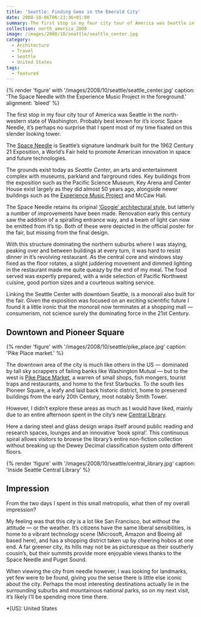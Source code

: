 ```yaml
---
title: 'Seattle: Finding Gems in the Emerald City'
date: 2008-10-06T06:23:36+01:00
summary: The first stop in my four city tour of America was Seattle in the north-western state of Washington. Best known for its iconic Space Needle, it’s perhaps no surprise that I spent most of my time fixated on this slender looking tower.
collection: north_america_2008
image: /images/2008/10/seattle/seattle_center.jpg
category:
  - Architecture
  - Travel
  - Seattle
  - United States
tags:
  - featured
---
```

{% render 'figure' with '/images/2008/10/seattle/seattle_center.jpg'
  caption: 'The Space Needle with the Experience Music Project in the foreground.'
  alignment: 'bleed'
%}

The first stop in my four city tour of America was Seattle in the north-western state of Washington. Probably best known for it’s iconic Space Needle, it’s perhaps no surprise that I spent most of my time fixated on this slender looking tower.

The [Space Needle][1] is Seattle’s signature landmark built for the 1962 Century 21 Exposition, a World’s Fair held to promote American innovation in space and future technologies.

The grounds exist today as *Seattle Center*, an arts and entertainment complex with museums, parkland and fairground rides. Key buildings from the exposition such as the Pacific Science Museum, Key Arena and Center House exist largely as they did almost 50 years ago, alongside newer buildings such as the [Experience Music Project][2] and McCaw Hall.

The Space Needle retains its original [‘Googie’ architectural style][3], but latterly a number of improvements have been made. Renovation early this century saw the addition of a spiralling entrance way, and a beam of light can now be emitted from it’s tip. Both of these were depicted in the official poster for the fair, but missing from the final design.

With this structure dominating the northern suburbs where I was staying, peaking over and between buildings at every turn, it was hard to resist dinner in it’s revolving restaurant. As the central core and windows stay fixed as the floor rotates, a slight juddering movement and dimmed lighting in the restaurant made me quite queazy by the end of my meal. The food served was expertly prepared, with a wide selection of Pacific Northwest cuisine, good portion sizes and a courteous waiting service.

Linking the Seattle Center with downtown Seattle, is a monorail also built for the fair. Given the exposition was focused on an exciting scientific future I found it a little ironic that the monorail now terminates at a shopping mall — consumerism, not science surely the dominating force in the 21st Century.

## Downtown and Pioneer Square

{% render 'figure' with '/images/2008/10/seattle/pike_place.jpg'
  caption: 'Pike Place market.'
%}

The downtown area of the city is much like others in the US — dominated by tall sky scrappers of failing banks like Washington Mutual — but to the west is [Pike Place Market][4], a warren of small shops, fish mongers, tourist traps and restaurants, and home to the first Starbucks. To the south lies Pioneer Square, a leafy and laid back historic district, home to preserved buildings from the early 20th Century, most notably Smith Tower.

However, I didn’t explore these areas as much as I would have liked, mainly due to an entire afternoon spent in the city’s new [Central Library][5].

Here a daring steel and glass design wraps itself around public reading and research spaces, lounges and an innovative ‘book spiral’. This continuous spiral allows visitors to browse the library’s entire non-fiction collection without breaking up the Dewey Decimal classification system onto different floors.

{% render 'figure' with '/images/2008/10/seattle/central_library.jpg'
  caption: 'Inside Seattle Central Library'
%}

## Impression

From the two days I spent in this small metropolis, what then of my overall impression?

My feeling was that this city is a lot like San Francisco, but without the attitude — or the weather. It’s citizens have the same liberal sensibilities, is home to a vibrant technology scene (Microsoft, Amazon and Boeing all based here), and has a shopping district taken up by cheering hobos at one end. A far greener city, its hills may not be as picturesque as their southerly cousin’s, but their summits provide more enjoyable views thanks to the Space Needle and Puget Sound.

When viewing the city from needle however, I was looking for landmarks, yet few were to be found, giving you the sense there is little else iconic about the city. Perhaps the most interesting destinations actually lie in the surrounding suburbs and mountainous national parks, so on my next visit, it’s likely I’ll be spending more time there.

[1]: https://en.wikipedia.org/wiki/Space_Needle
[2]: https://en.wikipedia.org/wiki/Experience_Music_Project
[3]: https://en.wikipedia.org/wiki/Googie_architecture
[4]: https://en.wikipedia.org/wiki/Pike_Place_Market
[5]: https://en.wikipedia.org/wiki/Seattle_Central_Library

*[US]: United States

